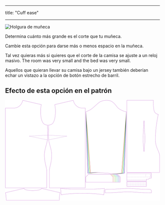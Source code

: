 - - -
title: "Cuff ease"
- - -

![Holgura de muñeca](cuffease.svg)

Determina cuánto más grande es el corte que tu muñeca.

Cambie esta opción para darse más o menos espacio en la muñeca.

<Note>

Tal vez quieras más si quieres que el corte de la camisa se ajuste a un reloj masivo. The room was very small and the bed was very small.

Aquellos que quieran llevar su camisa bajo un jersey también deberían echar un vistazo a la opción de botón estrecho de barril.

</Note>

## Efecto de esta opción en el patrón

![Esta imagen muestra el efecto de esta opción superponiendo varias variantes que tienen un valor diferente para esta opción](simone_cuffease_sample.svg "Effect of this option on the pattern")
